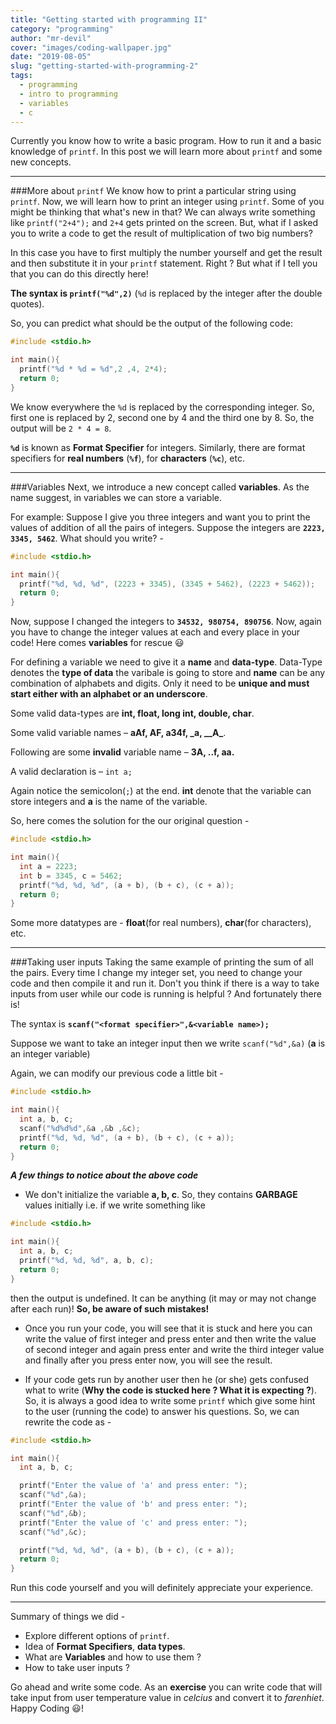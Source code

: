 ```yaml
---
title: "Getting started with programming II"
category: "programming"
author: "mr-devil"
cover: "images/coding-wallpaper.jpg"
date: "2019-08-05"
slug: "getting-started-with-programming-2"
tags:
  - programming
  - intro to programming
  - variables
  - c
---
```


Currently you know how to write a basic program. How to run it and a basic knowledge of `printf`. In this post we will learn more about `printf` and some new concepts.

---

###More about `printf`
We know how to print a particular string using `printf`. Now, we will learn how to print an integer using `printf`. Some of you might be thinking that what's new in that? We can always write something like `printf("2+4");` and `2+4` gets printed on the screen. But, what if I asked you to write a code to get the result of multiplication of two big numbers?

In this case you have to first multiply the number yourself and get the result and then substitute it in your `printf` statement. Right ? But what if I tell you that you can do this directly here!

**The syntax is `printf("%d",2)`** (`%d` is replaced by the integer after the double quotes).

So, you can predict what should be the output of the following code:

```c
#include <stdio.h>

int main(){
  printf("%d * %d = %d",2 ,4, 2*4);
  return 0;
}
```

We know everywhere the `%d` is replaced by the corresponding integer. So, first one is replaced by 2, second one by 4 and the third one by 8. So, the output will be `2 * 4 = 8`.

**`%d`** is known as **Format Specifier** for integers. Similarly, there are format specifiers for **real numbers** (**`%f`**), for **characters** (**`%c`**), etc.

---

###Variables
Next, we introduce a new concept called **variables**. As the name suggest, in variables we can store a variable.

For example: Suppose I give you three integers and want you to print the values of addition of all the pairs of integers. Suppose the integers are **`2223, 3345, 5462`**. What should you write? -

```c
#include <stdio.h>

int main(){
  printf("%d, %d, %d", (2223 + 3345), (3345 + 5462), (2223 + 5462));
  return 0;
}
```

Now, suppose I changed the integers to **`34532, 980754, 890756`**. Now, again you have to change the integer values at each and every place in your code! Here comes **variables** for rescue 😃

For defining a variable we need to give it a **name** and **data-type**. Data-Type denotes the **type of data** the varibale is going to store and **name** can be any combination of alphabets and digits. Only it need to be **unique and must start either with an alphabet or an underscore**.

Some valid data-types are **int, float, long int, double, char**.

Some valid variable names – **aAf, AF, a34f, \_a, \_\_A\_**.

Following are some **invalid** variable name – **3A, ..f, aa.**

A valid declaration is – `int a;`

Again notice the semicolon(`;`) at the end. **int** denote that the variable can store integers and **a** is the name of the variable.

So, here comes the solution for the our original question -

```c
#include <stdio.h>

int main(){
  int a = 2223;
  int b = 3345, c = 5462;
  printf("%d, %d, %d", (a + b), (b + c), (c + a));
  return 0;
}
```

Some more datatypes are - **float**(for real numbers), **char**(for characters), etc.

---

###Taking user inputs
Taking the same example of printing the sum of all the pairs. Every time I change my integer set, you need to change your code and then compile it and run it. Don't you think if there is a way to take inputs from user while our code is running is helpful ? And fortunately there is!

The syntax is **`scanf("<format specifier>",&<variable name>);`**

Suppose we want to take an integer input then we write `scanf("%d",&a)` (**a** is an integer variable)

Again, we can modify our previous code a little bit -

```c
#include <stdio.h>

int main(){
  int a, b, c;
  scanf("%d%d%d",&a ,&b ,&c);
  printf("%d, %d, %d", (a + b), (b + c), (c + a));
  return 0;
}
```

_**A few things to notice about the above code**_

- We don't initialize the variable **a, b, c**. So, they contains **GARBAGE** values initially i.e. if we write something like

```c
#include <stdio.h>

int main(){
  int a, b, c;
  printf("%d, %d, %d", a, b, c);
  return 0;
}
```

then the output is undefined. It can be anything (it may or may not change after each run)! **So, be aware of such mistakes!**

- Once you run your code, you will see that it is stuck and here you can write the value of first integer and press enter and then write the value of second integer and again press enter and write the third integer value and finally after you press enter now, you will see the result.

- If your code gets run by another user then he (or she) gets confused what to write (**Why the code is stucked here ? What it is expecting ?**). So, it is always a good idea to write some `printf` which give some hint to the user (running the code) to answer his questions. So, we can rewrite the code as -

```c
#include <stdio.h>

int main(){
  int a, b, c;

  printf("Enter the value of 'a' and press enter: ");
  scanf("%d",&a);
  printf("Enter the value of 'b' and press enter: ");
  scanf("%d",&b);
  printf("Enter the value of 'c' and press enter: ");
  scanf("%d",&c);

  printf("%d, %d, %d", (a + b), (b + c), (c + a));
  return 0;
}
```

Run this code yourself and you will definitely appreciate your experience.

---

Summary of things we did -

- Explore different options of `printf`.
- Idea of **Format Specifiers**, **data types**.
- What are **Variables** and how to use them ?
- How to take user inputs ?

Go ahead and write some code. As an **exercise** you can write code that will take input from user temperature value in _celcius_ and convert it to _farenhiet_. Happy Coding 😃!
